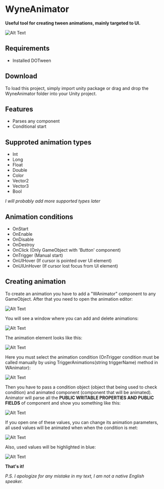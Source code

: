# WyneAnimator

__Useful tool for creating tween animations, mainly targeted to UI.__

![Alt Text](https://i.imgur.com/GpmZjod.gif)

## Requirements
- Installed DOTween

## Download
To load this project, simply import unity package or drag and drop the WyneAnimator folder into your Unity project.

## Features
- Parses any component
- Conditional start

## Supproted animation types
- Int
- Long
- Float
- Double
- Color
- Vector2
- Vector3
- Bool

_I  will probably add more supported types later_

## Animation conditions
- OnStart
- OnEnable
- OnDisable
- OnDestroy
- OnClick (Only GameObject with 'Button' component)
- OnTrigger (Manual start)
- OnUIHover (If cursor is pointed over UI element)
- OnUIUnHover (If cursor lost focus from UI element)

## Creating animation

To create an animation you have to add a "WAnimator" component to any GameObject. After that you need to open the animation editor:

![Alt Text](https://i.imgur.com/FUsrGxf.png)

You will see a window where you can add and delete animations:

![Alt Text](https://i.imgur.com/dyupOWk.png)

The animation element looks like this:

![Alt Text](https://i.imgur.com/rx9vRdR.png)

Here you must select the animation condition (OnTrigger condition must be called manually by using TriggerAnimations(string triggerName) method in WAnimator):

![Alt Text](https://i.imgur.com/yn6v2z0.png)

Then you have to pass a condition object (object that being used to check condition) and animated component (component that will be animated). Animator will parse all the __PUBLIC WRITABLE PROPERTIES AND PUBLIC FIELDS__ of component and show you something like this:

![Alt Text](https://i.imgur.com/bFqtNlF.png)

If you open one of these values, you can change its animation parameters, all used values will be animated when when the condition is met:

![Alt Text](https://i.imgur.com/iTppvvN.png)

Also, used values will be highlighted in blue:

![Alt Text](https://i.imgur.com/O4FZePJ.png)

__That's it!__

_P.S. I apologize for any mistake in my text, I am not a native English speaker._
